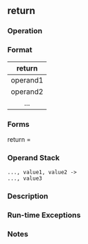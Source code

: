 ## return

### Operation

### Format
| return |
| :----: |
| operand1 |
| operand2 |
|   ...    |

### Forms
return =

### Operand Stack
```
..., value1, value2 ->
..., value3
```

### Description

### Run-time Exceptions

### Notes

